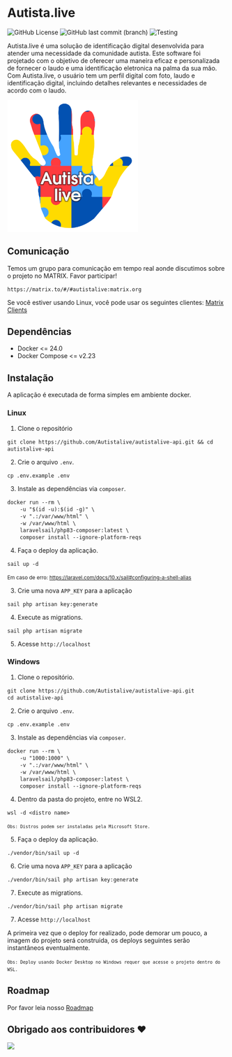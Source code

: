 # Autista.live

![GitHub License](https://img.shields.io/github/license/autistalive/autistalive-api)
![GitHub last commit (branch)](https://img.shields.io/github/last-commit/autistalive/autistalive-api/main)
![Testing](https://github.com/autistalive/autistalive-api/actions/workflows/pest-tests.yml/badge.svg)

Autista.live é uma solução de identificação digital desenvolvida para atender uma necessidade da comunidade autista. Este software foi projetado com o objetivo de oferecer uma maneira eficaz e personalizada de fornecer o laudo e uma identificação eletronica na palma da sua mão.
Com Autista.live, o usuário tem um perfil digital com foto, laudo e identificação digital, incluindo detalhes relevantes e necessidades de acordo com o laudo. 

<img src="logo.png" alt="Logo Projeto" style="width:300px;"/>

## Comunicação
Temos um grupo para comunicação em tempo real aonde discutimos sobre o projeto no MATRIX.
Favor participar!

```
https://matrix.to/#/#autistalive:matrix.org
```
Se você estiver usando Linux, você pode usar os seguintes clientes: [Matrix Clients](https://matrix.org/ecosystem/clients/)

## Dependências

- Docker <= 24.0
- Docker Compose <= v2.23

## Instalação

A aplicação é executada de forma simples em ambiente docker.

### Linux

1. Clone o repositório
```
git clone https://github.com/Autistalive/autistalive-api.git && cd autistalive-api
```

2. Crie o arquivo `.env`.
```
cp .env.example .env
```

3. Instale as dependências via `composer`.
```
docker run --rm \
    -u "$(id -u):$(id -g)" \
    -v ".:/var/www/html" \
    -w /var/www/html \
    laravelsail/php83-composer:latest \
    composer install --ignore-platform-reqs
```

4. Faça o deploy da aplicação.
```
sail up -d
```
<small>Em caso de erro: https://laravel.com/docs/10.x/sail#configuring-a-shell-alias</small>

3. Crie uma nova `APP_KEY` para a aplicação
```
sail php artisan key:generate
```

4. Execute as migrations.
```
sail php artisan migrate
```

5. Acesse `http://localhost`

### Windows

1. Clone o repositório.
```
git clone https://github.com/Autistalive/autistalive-api.git
cd autistalive-api
```

2. Crie o arquivo `.env`.
```
cp .env.example .env
```

3. Instale as dependências via `composer`.
```
docker run --rm \
    -u "1000:1000" \
    -v ".:/var/www/html" \
    -w /var/www/html \
    laravelsail/php83-composer:latest \
    composer install --ignore-platform-reqs
```

4. Dentro da pasta do projeto, entre no WSL2.
```
wsl -d <distro name>
```
<small>`Obs: Distros podem ser instaladas pela Microsoft Store.`</small>

5. Faça o deploy da aplicação.
```
./vendor/bin/sail up -d
```

6. Crie uma nova `APP_KEY` para a aplicação
```
./vendor/bin/sail php artisan key:generate
```
7. Execute as migrations.
```
./vendor/bin/sail php artisan migrate
```

7. Acesse `http://localhost`

A primeira vez que o deploy for realizado, pode demorar um pouco, a imagem do projeto será construida, os deploys seguintes serão instantâneos eventualmente.

<small>`Obs: Deploy usando Docker Desktop no Windows requer que acesse o projeto dentro do WSL.`</small>

## Roadmap
Por favor leia nosso [Roadmap](ROADMAP.md)

## Obrigado aos contribuidores ❤

<a href = "https://github.com/Autistalive/web/graphs/contributors">
  <img src = "https://contrib.rocks/image?repo=Autistalive/autistalive-api"/>
</a>
